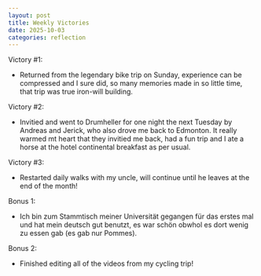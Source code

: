 ```yaml
---
layout: post
title: Weekly Victories
date: 2025-10-03
categories: reflection
---
```


Victory #1:

- Returned from the legendary bike trip on Sunday, experience can be compressed and I sure did, so many memories made in so little time, that trip was true iron-will building.

Victory #2:

- Invitied and went to Drumheller for one night the next Tuesday by Andreas and Jerick, who also drove me back to Edmonton. It really warmed mt heart that they invitied me back, had a fun trip and I ate a horse at the hotel continental breakfast as per usual.

Victory #3:

- Restarted daily walks with my uncle, will continue until he leaves at the end of the month!

Bonus 1:

- Ich bin zum Stammtisch meiner Universität gegangen für das erstes mal und hat mein deutsch gut benutzt, es war schön obwhol es dort wenig zu essen gab (es gab nur Pommes).

Bonus 2:

- Finished editing all of the videos from my cycling trip!
